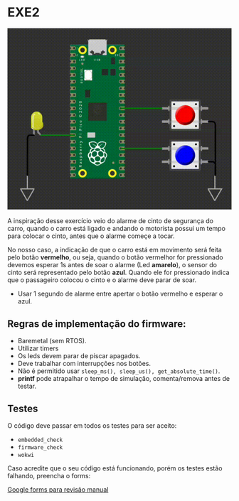 # EXE2

![](imgs/exe2.gif)

A inspiração desse exercício veio do alarme de cinto de segurança do carro, quando o carro está ligado e andando o motorista possui um tempo para colocar o cinto, antes que o alarme começe a tocar.

No nosso caso, a indicação de que o carro está em movimento será feita pelo botão **vermelho**, ou seja, quando o botão vermelhor for pressionado devemos esperar 1s antes de soar o alarme (Led **amarelo**), o sensor do cinto será representado pelo botão **azul**. Quando ele for pressionado indica que o passageiro colocou o cinto e o alarme deve parar de soar.

- Usar 1 segundo de alarme entre apertar o botão vermelho e esperar o azul.

## Regras de implementação do firmware:

- Baremetal (sem RTOS).
- Utilizar timers
- Os leds devem parar de piscar apagados.
- Deve trabalhar com interrupções nos botões.  
- Não é permitido usar `sleep_ms(), sleep_us(), get_absolute_time()`.
- **printf** pode atrapalhar o tempo de simulação, comenta/remova antes de testar.

## Testes

O código deve passar em todos os testes para ser aceito:

- `embedded_check`
- `firmware_check`
- `wokwi`

Caso acredite que o seu código está funcionando, porém os testes estão falhando, preencha o forms:

[Google forms para revisão manual](https://docs.google.com/forms/d/e/1FAIpQLSdikhET4iqFwkOKmgD-G6Ri-2kCdhDLndlFWXdfdcuDfPnYHw/viewform?usp=dialog)
